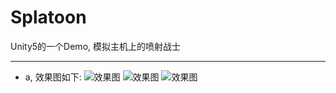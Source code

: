 # Splatoon
Unity5的一个Demo, 模拟主机上的喷射战士
****

* a, 效果图如下:
![效果图](https://github.com/xieliujian/Splatoon/blob/master/Snapshot/paint1.png)
![效果图](https://github.com/xieliujian/Splatoon/blob/master/Snapshot/paint2.png)
![效果图](https://github.com/xieliujian/Splatoon/blob/master/Snapshot/paint3.png)
